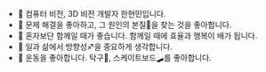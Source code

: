 - 👋 컴퓨터 비전, 3D 비전 개발자 한현민입니다.
- 🎲 문제 해결을 좋아하고, 그 원인의 본질👀을 찾는 것을 좋아합니다.
- 🙌 혼자보단 함께일 때가 좋습니다. 함께일 때에 효율과 행복이 배가 됩니다.
- 🚩 일과 삶에서 방향성♐을 중요하게 생각합니다.
- 💪 운동을 좋아합니다. 탁구🏓, 스케이트보드🛹를 좋아합니다.


<!---
HyeonminHan/HyeonminHan is a ✨ special ✨ repository because its `README.md` (this file) appears on your GitHub profile.
You can click the Preview link to take a look at your changes.
--->
